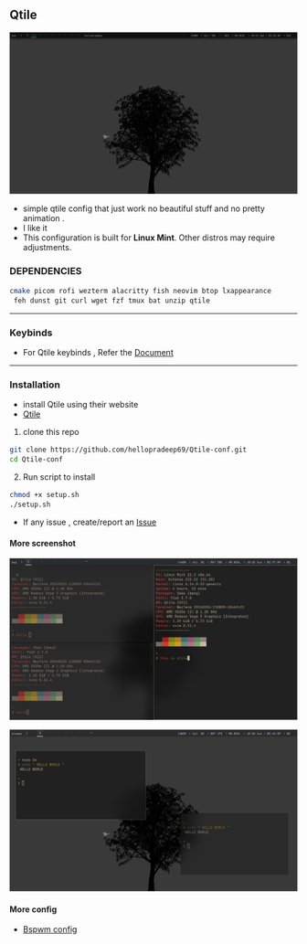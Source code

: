 ## Qtile

![Qtile](Assets/asset.png)

- simple qtile config that just work no beautiful stuff and no pretty animation .
- I like it
- This configuration is built for **Linux Mint**. Other distros may require adjustments.

### DEPENDENCIES

```bash
cmake picom rofi wezterm alacritty fish neovim btop lxappearance
 feh dunst git curl wget fzf tmux bat unzip qtile
```

---

### Keybinds

- For Qtile keybinds , Refer the [ Document ](https://github.com/hellopradeep69/Qtile-conf/tree/main/Keybind#readme)

---

### Installation

- install Qtile using their website
- [Qtile](https://docs.qtile.org/en/stable/manual/install/index.html)

1. clone this repo

```bash
git clone https://github.com/hellopradeep69/Qtile-conf.git
cd Qtile-conf
```

2. Run script to install

```bash
chmod +x setup.sh
./setup.sh
```

- If any issue , create/report an
  [Issue](https://github.com/hellopradeep69/Qtile-conf/issues)

#### More screenshot

![Qtile-tile](Assets/asset2.png)

![Hello World](Assets/asset3.png)

#### More config

- [ Bspwm config ](https://github.com/hellopradeep69/bspwm-config.git)
